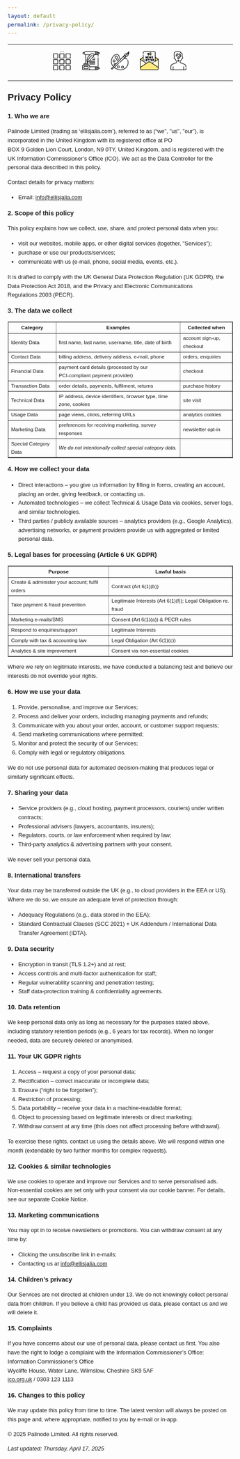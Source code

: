 ```yaml
---
layout: default
permalink: /privacy-policy/
---
```

<center>
<hr width="100%" size="3">
<div class="container">
        <a href="https://ellisjalia.com"><img src="/assets/icons/menu-bw.png" style="width:43px;height:43px;justify-content:center;display:inline-block;border:1px;margin: 0px 8px;padding:2px;"/></a>
        <a href="https://ellisjalia.com/essays"><img src="/assets/icons/quill-bw.png" style="width:43px;height:43px;justify-content:center;display:inline-block;border:1px;margin: 0px 8px;padding:2px;"/></a>
        <a href="https://ellisjalia.com/art"><img src="/assets/icons/paint-palette-bw.png" style="width:43px;height:43px;justify-content:center;display:inline-block;border:1px;margin: 0px 8px;padding:2px;"/></a>
        <a href="https://ellisjalia.substack.com/"><img src="/assets/icons/newsletter.png" style="width:43px;height:43px;justify-content:center;display:inline-block;border:1px;margin: 0px 8px;padding:2px;"/></a>
        <a href="https://ellisjalia.com/about"><img src="/assets/icons/unknown-bw.png" style="width:43px;height:43px;justify-content:center;display:inline-block;border:1px;margin: 0px 8px;padding:2px;"/></a>
 </div>
  <hr width="100%" size="3">
  </center>

<head>
  <meta charset="UTF-8">
  <title>Privacy Policy</title>
</head>
<body style="font-family: Arial, sans-serif; font-size: 0.9em; line-height: 1.6;">

  <h1 style="font-size: 1.5em; margin-top: 1em;">Privacy Policy</h1>

  <h2 style="font-size: 1em; margin-top: 1em;">1. Who we are</h2>
  <p style="font-size: 0.9em;">
    Palinode Limited (trading as ‘ellisjalia.com’), referred to as (“we", "us", "our”), is incorporated in the United Kingdom with its registered office at PO BOX 9 Golden Lion Court, London, N9 0TY, United Kingdom, and is registered with the UK Information Commissioner’s Office (ICO). We act as the Data Controller for the personal data described in this policy.
  </p>
  <p style="font-size: 0.9em;">
    Contact details for privacy matters:
  </p>
  <ul>
    <li style="font-size: 0.9em;">Email: <a href="mailto:info@ellisjalia.com">info@ellisjalia.com</a></li>
  </ul>

  <h2 style="font-size: 1em; margin-top: 1em;">2. Scope of this policy</h2>
  <p style="font-size: 0.9em;">This policy explains how we collect, use, share, and protect personal data when you:</p>
  <ul>
    <li style="font-size: 0.9em;">visit our websites, mobile apps, or other digital services (together, "Services");</li>
    <li style="font-size: 0.9em;">purchase or use our products/services;</li>
    <li style="font-size: 0.9em;">communicate with us (e‑mail, phone, social media, events, etc.).</li>
  </ul>
  <p style="font-size: 0.9em;">It is drafted to comply with the UK General Data Protection Regulation (UK GDPR), the Data Protection Act 2018, and the Privacy and Electronic Communications Regulations 2003 (PECR).</p>

  <h2 style="font-size: 1em; margin-top: 1em;">3. The data we collect</h2>
  <table border="1" cellpadding="8" cellspacing="0" style="font-size: 0.9em; width: 100%; margin: 1em 0;">
    <tr>
      <th style="font-size: 0.9em;">Category</th>
      <th style="font-size: 0.9em;">Examples</th>
      <th style="font-size: 0.9em;">Collected when</th>
    </tr>
    <tr>
      <td style="font-size: 0.9em;">Identity Data</td>
      <td style="font-size: 0.9em;">first name, last name, username, title, date of birth</td>
      <td style="font-size: 0.9em;">account sign‑up, checkout</td>
    </tr>
    <tr>
      <td style="font-size: 0.9em;">Contact Data</td>
      <td style="font-size: 0.9em;">billing address, delivery address, e‑mail, phone</td>
      <td style="font-size: 0.9em;">orders, enquiries</td>
    </tr>
    <tr>
      <td style="font-size: 0.9em;">Financial Data</td>
      <td style="font-size: 0.9em;">payment card details (processed by our PCI‑compliant payment provider)</td>
      <td style="font-size: 0.9em;">checkout</td>
    </tr>
    <tr>
      <td style="font-size: 0.9em;">Transaction Data</td>
      <td style="font-size: 0.9em;">order details, payments, fulfilment, returns</td>
      <td style="font-size: 0.9em;">purchase history</td>
    </tr>
    <tr>
      <td style="font-size: 0.9em;">Technical Data</td>
      <td style="font-size: 0.9em;">IP address, device identifiers, browser type, time zone, cookies</td>
      <td style="font-size: 0.9em;">site visit</td>
    </tr>
    <tr>
      <td style="font-size: 0.9em;">Usage Data</td>
      <td style="font-size: 0.9em;">page views, clicks, referring URLs</td>
      <td style="font-size: 0.9em;">analytics cookies</td>
    </tr>
    <tr>
      <td style="font-size: 0.9em;">Marketing Data</td>
      <td style="font-size: 0.9em;">preferences for receiving marketing, survey responses</td>
      <td style="font-size: 0.9em;">newsletter opt‑in</td>
    </tr>
    <tr>
      <td style="font-size: 0.9em;">Special Category Data</td>
      <td style="font-size: 0.9em;"><em>We do not intentionally collect special category data.</em></td>
      <td style="font-size: 0.9em;"></td>
    </tr>
  </table>

  <h2 style="font-size: 1em; margin-top: 1em;">4. How we collect your data</h2>
  <ul>
    <li style="font-size: 0.9em;">Direct interactions – you give us information by filling in forms, creating an account, placing an order, giving feedback, or contacting us.</li>
    <li style="font-size: 0.9em;">Automated technologies – we collect Technical & Usage Data via cookies, server logs, and similar technologies.</li>
    <li style="font-size: 0.9em;">Third parties / publicly available sources – analytics providers (e.g., Google Analytics), advertising networks, or payment providers provide us with aggregated or limited personal data.</li>
  </ul>

  <h2 style="font-size: 1em; margin-top: 1em;">5. Legal bases for processing (Article 6 UK GDPR)</h2>
  <table border="1" cellpadding="8" cellspacing="0" style="font-size: 0.9em; width: 100%; margin: 1em 0;">
    <tr>
      <th style="font-size: 0.9em;">Purpose</th>
      <th style="font-size: 0.9em;">Lawful basis</th>
    </tr>
    <tr>
      <td style="font-size: 0.9em;">Create & administer your account; fulfil orders</td>
      <td style="font-size: 0.9em;">Contract (Art 6(1)(b))</td>
    </tr>
    <tr>
      <td style="font-size: 0.9em;">Take payment & fraud prevention</td>
      <td style="font-size: 0.9em;">Legitimate Interests (Art 6(1)(f)); Legal Obligation re. fraud</td>
    </tr>
    <tr>
      <td style="font-size: 0.9em;">Marketing e‑mails/SMS</td>
      <td style="font-size: 0.9em;">Consent (Art 6(1)(a)) & PECR rules</td>
    </tr>
    <tr>
      <td style="font-size: 0.9em;">Respond to enquiries/support</td>
      <td style="font-size: 0.9em;">Legitimate Interests</td>
    </tr>
    <tr>
      <td style="font-size: 0.9em;">Comply with tax & accounting law</td>
      <td style="font-size: 0.9em;">Legal Obligation (Art 6(1)(c))</td>
    </tr>
    <tr>
      <td style="font-size: 0.9em;">Analytics & site improvement</td>
      <td style="font-size: 0.9em;">Consent via non‑essential cookies</td>
    </tr>
  </table>
  <p style="font-size: 0.9em;">Where we rely on legitimate interests, we have conducted a balancing test and believe our interests do not override your rights.</p>

  <h2 style="font-size: 1em; margin-top: 1em;">6. How we use your data</h2>
  <ol>
    <li style="font-size: 0.9em;">Provide, personalise, and improve our Services;</li>
    <li style="font-size: 0.9em;">Process and deliver your orders, including managing payments and refunds;</li>
    <li style="font-size: 0.9em;">Communicate with you about your order, account, or customer support requests;</li>
    <li style="font-size: 0.9em;">Send marketing communications where permitted;</li>
    <li style="font-size: 0.9em;">Monitor and protect the security of our Services;</li>
    <li style="font-size: 0.9em;">Comply with legal or regulatory obligations.</li>
  </ol>
  <p style="font-size: 0.9em;">We do not use personal data for automated decision‑making that produces legal or similarly significant effects.</p>

  <h2 style="font-size: 1em; margin-top: 1em;">7. Sharing your data</h2>
  <ul>
    <li style="font-size: 0.9em;">Service providers (e.g., cloud hosting, payment processors, couriers) under written contracts;</li>
    <li style="font-size: 0.9em;">Professional advisers (lawyers, accountants, insurers);</li>
    <li style="font-size: 0.9em;">Regulators, courts, or law enforcement when required by law;</li>
    <li style="font-size: 0.9em;">Third‑party analytics & advertising partners with your consent.</li>
  </ul>
  <p style="font-size: 0.9em;">We never sell your personal data.</p>

  <h2 style="font-size: 1em; margin-top: 1em;">8. International transfers</h2>
  <p style="font-size: 0.9em;">Your data may be transferred outside the UK (e.g., to cloud providers in the EEA or US). Where we do so, we ensure an adequate level of protection through:</p>
  <ul>
    <li style="font-size: 0.9em;">Adequacy Regulations (e.g., data stored in the EEA);</li>
    <li style="font-size: 0.9em;">Standard Contractual Clauses (SCC 2021) + UK Addendum / International Data Transfer Agreement (IDTA).</li>
  </ul>

  <h2 style="font-size: 1em; margin-top: 1em;">9. Data security</h2>
  <ul>
    <li style="font-size: 0.9em;">Encryption in transit (TLS 1.2+) and at rest;</li>
    <li style="font-size: 0.9em;">Access controls and multi‑factor authentication for staff;</li>
    <li style="font-size: 0.9em;">Regular vulnerability scanning and penetration testing;</li>
    <li style="font-size: 0.9em;">Staff data‑protection training & confidentiality agreements.</li>
  </ul>

  <h2 style="font-size: 1em; margin-top: 1em;">10. Data retention</h2>
  <p style="font-size: 0.9em;">We keep personal data only as long as necessary for the purposes stated above, including statutory retention periods (e.g., 6 years for tax records). When no longer needed, data are securely deleted or anonymised.</p>

  <h2 style="font-size: 1em; margin-top: 1em;">11. Your UK GDPR rights</h2>
  <ol>
    <li style="font-size: 0.9em;">Access – request a copy of your personal data;</li>
    <li style="font-size: 0.9em;">Rectification – correct inaccurate or incomplete data;</li>
    <li style="font-size: 0.9em;">Erasure (“right to be forgotten”);</li>
    <li style="font-size: 0.9em;">Restriction of processing;</li>
    <li style="font-size: 0.9em;">Data portability – receive your data in a machine-readable format;</li>
    <li style="font-size: 0.9em;">Object to processing based on legitimate interests or direct marketing;</li>
    <li style="font-size: 0.9em;">Withdraw consent at any time (this does not affect processing before withdrawal).</li>
  </ol>
  <p style="font-size: 0.9em;">To exercise these rights, contact us using the details above. We will respond within one month (extendable by two further months for complex requests).</p>

  <h2 style="font-size: 1em; margin-top: 1em;">12. Cookies & similar technologies</h2>
  <p style="font-size: 0.9em;">We use cookies to operate and improve our Services and to serve personalised ads. Non‑essential cookies are set only with your consent via our cookie banner. For details, see our separate Cookie Notice.</p>

  <h2 style="font-size: 1em; margin-top: 1em;">13. Marketing communications</h2>
  <p style="font-size: 0.9em;">You may opt in to receive newsletters or promotions. You can withdraw consent at any time by:</p>
  <ul>
    <li style="font-size: 0.9em;">Clicking the unsubscribe link in e‑mails;</li>
    <li style="font-size: 0.9em;">Contacting us at <a href="mailto:info@ellisjalia.com">info@ellisjalia.com</a></li>
  </ul>

  <h2 style="font-size: 1em; margin-top: 1em;">14. Children’s privacy</h2>
  <p style="font-size: 0.9em;">Our Services are not directed at children under 13. We do not knowingly collect personal data from children. If you believe a child has provided us data, please contact us and we will delete it.</p>

  <h2 style="font-size: 1em; margin-top: 1em;">15. Complaints</h2>
  <p style="font-size: 0.9em;">
    If you have concerns about our use of personal data, please contact us first. You also have the right to lodge a complaint with the Information Commissioner’s Office:<br>
    Information Commissioner’s Office<br>
    Wycliffe House, Water Lane, Wilmslow, Cheshire SK9 5AF<br>
    <a href="https://ico.org.uk">ico.org.uk</a> / 0303 123 1113
  </p>

  <h2 style="font-size: 1em; margin-top: 1em;">16. Changes to this policy</h2>
  <p style="font-size: 0.9em;">We may update this policy from time to time. The latest version will always be posted on this page and, where appropriate, notified to you by e‑mail or in‑app.</p>

  <p style="font-size: 0.9em;">&copy; 2025 Palinode Limited. All rights reserved.</p>

  <p style="font-size: 0.9em;"><em>Last updated: Thursday, April 17, 2025</em></p>

</body>
